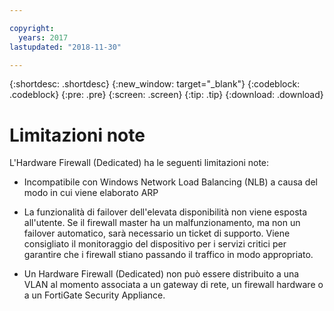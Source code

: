 ```yaml
---

copyright:
  years: 2017
lastupdated: "2018-11-30"

---
```


{:shortdesc: .shortdesc}
{:new_window: target="_blank"}
{:codeblock: .codeblock}
{:pre: .pre}
{:screen: .screen}
{:tip: .tip}
{:download: .download}

# Limitazioni note
L'Hardware Firewall (Dedicated) ha le seguenti limitazioni note:

* Incompatibile con Windows Network Load Balancing (NLB) a causa del modo in cui viene elaborato ARP

* La funzionalità di failover dell'elevata disponibilità non viene esposta all'utente. Se il firewall master ha un malfunzionamento, ma non un failover automatico, sarà necessario un ticket di supporto. Viene consigliato il monitoraggio del dispositivo per i servizi critici per garantire che i firewall stiano passando il traffico in modo appropriato.

* Un Hardware Firewall (Dedicated) non può essere distribuito a una VLAN al momento associata a un gateway di rete, un firewall hardware o a un FortiGate Security Appliance.
